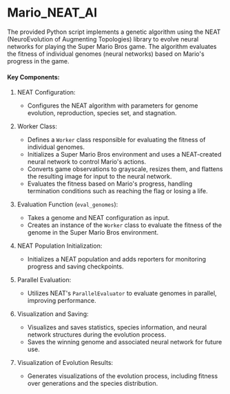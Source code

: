 # Mario_NEAT_AI


The provided Python script implements a genetic algorithm using the NEAT (NeuroEvolution of Augmenting Topologies) library to evolve neural networks for playing the Super Mario Bros game. The algorithm evaluates the fitness of individual genomes (neural networks) based on Mario's progress in the game.

#### Key Components:

1. NEAT Configuration:
   - Configures the NEAT algorithm with parameters for genome evolution, reproduction, species set, and stagnation.

2. Worker Class:
   - Defines a `Worker` class responsible for evaluating the fitness of individual genomes.
   - Initializes a Super Mario Bros environment and uses a NEAT-created neural network to control Mario's actions.
   - Converts game observations to grayscale, resizes them, and flattens the resulting image for input to the neural network.
   - Evaluates the fitness based on Mario's progress, handling termination conditions such as reaching the flag or losing a life.

3. Evaluation Function (`eval_genomes`):
   - Takes a genome and NEAT configuration as input.
   - Creates an instance of the `Worker` class to evaluate the fitness of the genome in the Super Mario Bros environment.

4. NEAT Population Initialization:
   - Initializes a NEAT population and adds reporters for monitoring progress and saving checkpoints.

5. Parallel Evaluation:
   - Utilizes NEAT's `ParallelEvaluator` to evaluate genomes in parallel, improving performance.

6. Visualization and Saving:
   - Visualizes and saves statistics, species information, and neural network structures during the evolution process.
   - Saves the winning genome and associated neural network for future use.

7. Visualization of Evolution Results:
   - Generates visualizations of the evolution process, including fitness over generations and the species distribution.
